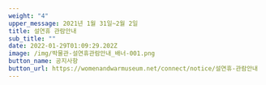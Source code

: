 ```yaml
---
weight: "4"
upper_message: 2021년 1월 31일~2월 2일
title: 설연휴 관람안내
sub_title: ""
date: 2022-01-29T01:09:29.202Z
image: /img/박물관-설연휴관람안내_배너-001.png
button_name: 공지사항
button_url: https://womenandwarmuseum.net/connect/notice/설연휴-관람안내
---
```

